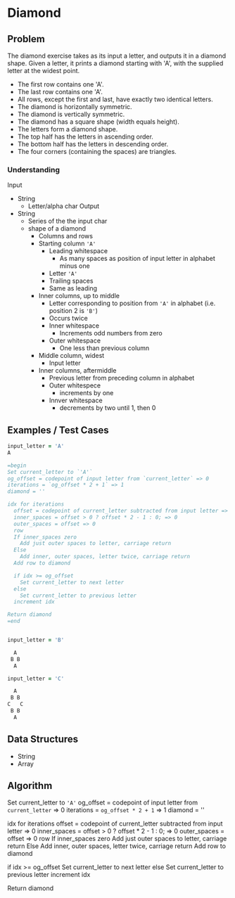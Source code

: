 # Diamond

## Problem

The diamond exercise takes as its input a letter, and outputs it in a diamond shape. Given a letter, it prints a diamond starting with 'A', with the supplied letter at the widest point.

- The first row contains one 'A'.
- The last row contains one 'A'.
- All rows, except the first and last, have exactly two identical letters.
- The diamond is horizontally symmetric.
- The diamond is vertically symmetric.
- The diamond has a square shape (width equals height).
- The letters form a diamond shape.
- The top half has the letters in ascending order.
- The bottom half has the letters in descending order.
- The four corners (containing the spaces) are triangles.

### Understanding

Input
- String
  - Letter/alpha char
Output
- String
  - Series of the the input char
  - shape of a diamond
    - Columns and rows
    - Starting column `'A'`
       - Leading whitespace
         - As many spaces as position of input letter in alphabet minus one
       - Letter `'A'`
       - Trailing spaces
        - Same as leading
    - Inner columns, up to middle
      - Letter corresponding to position from `'A'` in alphabet (i.e. position 2 is `'B'`)
      - Occurs twice
      - Inner whitespace
        - Increments odd numbers from zero
      - Outer whitespace
        - One less than previous column
    - Middle column, widest
      - Input letter
    - Inner columns, aftermiddle
      - Previous letter from preceding column in alphabet
      - Outer whitespece
        - increments by one
      - Innver whitespace
        - decrements by two until 1, then 0

## Examples / Test Cases

```ruby
input_letter = 'A'
A

=begin
Set current_letter to `'A'`
og_offset = codepoint of input letter from `current_letter` => 0
iterations = `og_offset * 2 + 1` => 1
diamond = ''

idx for iterations
  offset = codepoint of current_letter subtracted from input letter => 0
  inner_spaces = offset > 0 ? offset * 2 - 1 : 0; => 0
  outer_spaces = offset => 0
  row
  If inner_spaces zero
    Add just outer spaces to letter, carriage return
  Else
    Add inner, outer spaces, letter twice, carriage return
  Add row to diamond

  if idx >= og_offset
    Set current_letter to next letter
  else
    Set current_letter to previous letter
  increment idx

Return diamond
=end


input_letter = 'B'

  A
 B B
  A

input_letter = 'C'

  A
 B B
C   C
 B B
  A

```

## Data Structures

- String
- Array

## Algorithm

Set current_letter to `'A'`
og_offset = codepoint of input letter from `current_letter` => 0
iterations = `og_offset * 2 + 1` => 1
diamond = ''

idx for iterations
  offset = codepoint of current_letter subtracted from input letter => 0
  inner_spaces = offset > 0 ? offset * 2 - 1 : 0; => 0
  outer_spaces = offset => 0
  row
  If inner_spaces zero
    Add just outer spaces to letter, carriage return
  Else
    Add inner, outer spaces, letter twice, carriage return
  Add row to diamond

  if idx >= og_offset
    Set current_letter to next letter
  else
    Set current_letter to previous letter
  increment idx

Return diamond